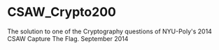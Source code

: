 # CSAW_Crypto200
The solution to one of the Cryptography questions of NYU-Poly's 2014 CSAW Capture The Flag. September 2014
